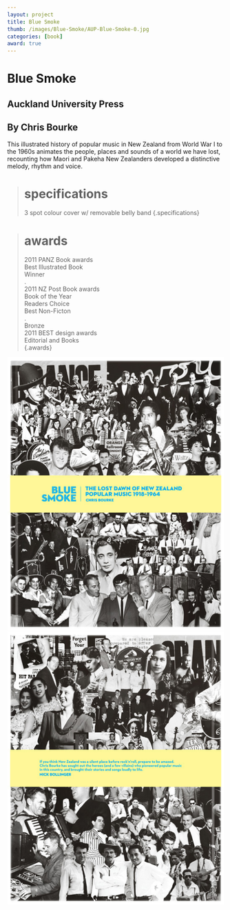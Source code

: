 ```yaml
---
layout: project
title: Blue Smoke
thumb: /images/Blue-Smoke/AUP-Blue-Smoke-0.jpg
categories: [book]
award: true
---
```


# Blue Smoke

## Auckland University Press
## By Chris Bourke

This illustrated history of popular music in New Zealand from World War I to the 1960s animates the people, places and sounds of a world we have lost, recounting how Maori and Pakeha New Zealanders developed a distinctive melody, rhythm and voice.

> # specifications
> 3 spot colour cover w/ removable belly band
{.specifications}

> # awards
> 2011 PANZ Book awards  
> Best Illustrated Book  
> Winner  
> .  
> 2011 NZ Post Book awards  
> Book of the Year  
> Readers Choice  
> Best Non-Ficton  
> .  
> Bronze  
> 2011 BEST design awards  
> Editorial and Books  
{.awards}



![](/images/Blue-Smoke/AUP-Blue-Smoke-1.jpg)
![](/images/Blue-Smoke/AUP-Blue-Smoke-2.jpg)